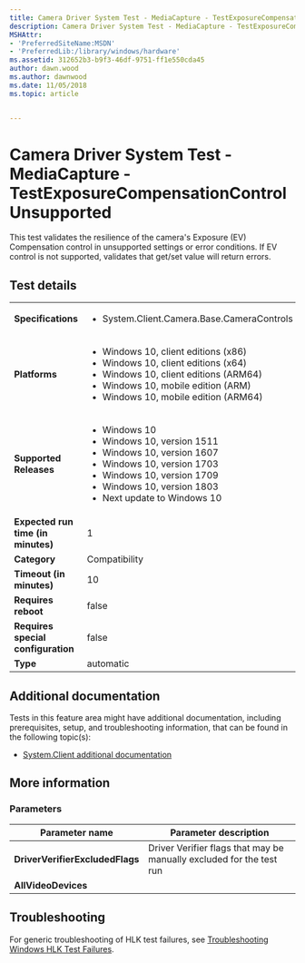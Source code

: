 ```yaml
---
title: Camera Driver System Test - MediaCapture - TestExposureCompensationControlUnsupported
description: Camera Driver System Test - MediaCapture - TestExposureCompensationControlUnsupported
MSHAttr:
- 'PreferredSiteName:MSDN'
- 'PreferredLib:/library/windows/hardware'
ms.assetid: 312652b3-b9f3-46df-9751-ff1e550cda45
author: dawn.wood
ms.author: dawnwood
ms.date: 11/05/2018
ms.topic: article


---
```


# <span id="p_hlk_test.1f99917c-4a04-4cba-a663-c96e3aae5af2"></span>Camera Driver System Test - MediaCapture - TestExposureCompensationControlUnsupported


This test validates the resilience of the camera's Exposure (EV) Compensation control in unsupported settings or error conditions. If EV control is not supported, validates that get/set value will return errors.

## Test details

|||
|---|---|
| **Specifications**  | <ul><li>System.Client.Camera.Base.CameraControls</li></ul> |  
| **Platforms**   | <ul><li>Windows 10, client editions (x86)</li><li>Windows 10, client editions (x64)</li><li>Windows 10, client editions (ARM64)</li><li>Windows 10, mobile edition (ARM)</li><li>Windows 10, mobile edition (ARM64)</li></ul> |
| **Supported Releases** | <ul><li>Windows 10</li><li>Windows 10, version 1511</li><li>Windows 10, version 1607</li><li>Windows 10, version 1703</li><li>Windows 10, version 1709</li><li>Windows 10, version 1803</li><li>Next update to Windows 10</li></ul> |
|**Expected run time (in minutes)**| 1 |
|**Category**| Compatibility |
|**Timeout (in minutes)**| 10 |
|**Requires reboot**| false |
|**Requires special configuration**| false |
|**Type**| automatic |



## <span id="Additional_documentation"></span><span id="additional_documentation"></span><span id="ADDITIONAL_DOCUMENTATION"></span>Additional documentation


Tests in this feature area might have additional documentation, including prerequisites, setup, and troubleshooting information, that can be found in the following topic(s):

-   [System.Client additional documentation](system-client-additional-documentation.md)

## <span id="More_information"></span><span id="more_information"></span><span id="MORE_INFORMATION"></span>More information


### <span id="Parameters"></span><span id="parameters"></span><span id="PARAMETERS"></span>Parameters

| Parameter name                  | Parameter description                                                |
|---------------------------------|----------------------------------------------------------------------|
| **DriverVerifierExcludedFlags** | Driver Verifier flags that may be manually excluded for the test run |
| **AllVideoDevices**             |                                                                      |



## <span id="Troubleshooting"></span><span id="troubleshooting"></span><span id="TROUBLESHOOTING"></span>Troubleshooting


For generic troubleshooting of HLK test failures, see [Troubleshooting Windows HLK Test Failures](../user/troubleshooting-windows-hlk-test-failures.md).










